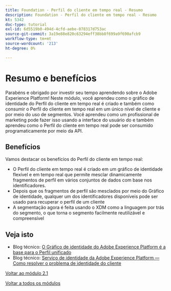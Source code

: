 ```yaml
---
title: Foundation - Perfil do cliente em tempo real - Resumo
description: Foundation - Perfil do cliente em tempo real - Resumo
kt: 5342
doc-type: tutorial
exl-id: 6d5519b0-494d-4cfd-aebe-078317d753ac
source-git-commit: 3a19e88e820c63294eff38bb8f699a9f690afcb9
workflow-type: tm+mt
source-wordcount: '213'
ht-degree: 0%

---
```


# Resumo e benefícios

Parabéns e obrigado por investir seu tempo aprendendo sobre o Adobe Experience Platform!
Neste módulo, você aprendeu como o gráfico de identidade do Perfil do cliente em tempo real é criado e também como consumir o Perfil do cliente em tempo real em um único nível de cliente e por meio do uso de segmentos. Você aprendeu como um profissional de marketing pode fazer isso usando a interface do usuário do e também aprendeu como o Perfil do cliente em tempo real pode ser consumido programaticamente por meio da API.

## Benefícios

Vamos destacar os benefícios do Perfil do cliente em tempo real:

- O Perfil do cliente em tempo real é criado em um gráfico de identidade flexível e em tempo real que permite mesclar dinamicamente fragmentos de perfil em vários conjuntos de dados com base nos identificadores.
- Depois que os fragmentos de perfil são mesclados por meio do Gráfico de identidade, qualquer um dos identificadores disponíveis pode ser usado para recuperar o perfil de um cliente
- A segmentação agora é feita usando o XDM como a linguagem por trás do segmento, o que torna o segmento facilmente reutilizável e compreensível

## Veja isto

- Blog técnico: [O Gráfico de identidade do Adobe Experience Platform é a base para o Perfil unificado](https://medium.com/adobetech/adobe-experience-platform-identity-graph-is-the-foundation-for-the-unified-profile-e8435d26dce7)
- Blog técnico: [Serviço de identidade da Adobe Experience Platform — Como resolver o problema de identidade do cliente](https://medium.com/adobetech/adobe-experience-platforms-identity-service-how-to-solve-the-customer-identity-conundrum-f95e22d16ea9)

[Voltar ao módulo 2.1](./real-time-customer-profile.md)

[Voltar a todos os módulos](../../../overview.md)
